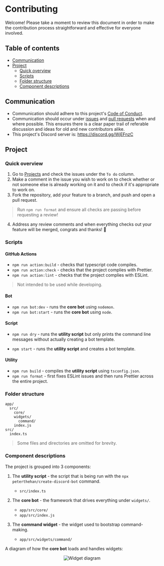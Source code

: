 # Contributing

Welcome! Please take a moment to review this document in order to make the contribution process straightforward and effective for everyone involved.

## Table of contents

- [Communication](#communication)
- [Project](#project)
  - [Quick overview](#quick-overview)
  - [Scripts](#scripts)
  - [Folder structure](#folder-structure)
  - [Component descriptions](#component-descriptions)

## Communication

- Communication should adhere to this project's [Code of Conduct](./CODE_OF_CONDUCT.md).
- Communication should occur under [issues](https://github.com/peterthehan/create-discord-bot/issues) and [pull requests](https://github.com/peterthehan/create-discord-bot/pulls) when and where possible. This ensures there is a clear paper trail of referable discussion and ideas for old and new contributors alike.
- This project's Discord server is: https://discord.gg/WjEFnzC

## Project

### Quick overview

1. Go to [Projects](https://github.com/peterthehan/create-discord-bot/projects/1) and check the issues under the `To do` column.
2. Make a comment in the issue you wish to work on to check whether or not someone else is already working on it and to check if it's appropriate to work on.
3. Fork the repository, add your feature to a branch, and push and open a pull request.

> Run `npm run format` and ensure all checks are passing before requesting a review!

4. Address any review comments and when everything checks out your feature will be merged, congrats and thanks! 🎉

### Scripts

#### GitHub Actions

- `npm run action:build` - checks that typescript code compiles.
- `npm run action:check` - checks that the project complies with Prettier.
- `npm run action:lint` - checks that the project complies with ESLint.

> Not intended to be used while developing.

#### Bot

- `npm run bot:dev` - runs the **core bot** using `nodemon`.
- `npm run bot:start` - runs the **core bot** using `node`.

#### Script

- `npm run dry` - runs the **utility script** but only prints the command line messages without actually creating a bot template.

- `npm start` - runs the **utility script** and creates a bot template.

#### Utility

- `npm run build` - compiles the **utility script** using `tsconfig.json`.
- `npm run format` - first fixes ESLint issues and then runs Prettier across the entire project.

### Folder structure

```
app/
  src/
    core/
    widgets/
      command/
    index.js
src/
  index.ts
```

> Some files and directories are omitted for brevity.

### Component descriptions

The project is grouped into 3 components:

1. The **utility script** - the script that is being run with the `npx peterthehan/create-discord-bot` command.

   - `src/index.ts`

2. The **core bot** - the framework that drives everything under `widgets/`.

   - `app/src/core/`
   - `app/src/index.js`

3. The **command widget** - the widget used to bootstrap command-making.

   - `app/src/widgets/command/`

A diagram of how the **core bot** loads and handles widgets:

<div align="center">
  <img src="https://raw.githubusercontent.com/peterthehan/assets/master/repositories/create-discord-bot/widget-diagram.png" title="Widget diagram" alt="Widget diagram" />
</div>
